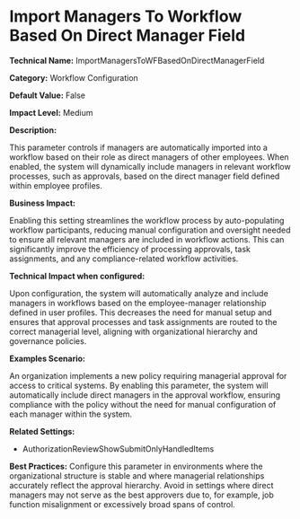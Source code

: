 # Import Managers To Workflow Based On Direct Manager Field

**Technical Name:** ImportManagersToWFBasedOnDirectManagerField

**Category:** Workflow Configuration

**Default Value:** False

**Impact Level:** Medium

**Description:**

This parameter controls if managers are automatically imported into a workflow based on their role as direct managers of other employees. When enabled, the system will dynamically include managers in relevant workflow processes, such as approvals, based on the direct manager field defined within employee profiles.

**Business Impact:**

Enabling this setting streamlines the workflow process by auto-populating workflow participants, reducing manual configuration and oversight needed to ensure all relevant managers are included in workflow actions. This can significantly improve the efficiency of processing approvals, task assignments, and any compliance-related workflow activities.

**Technical Impact when configured:**

Upon configuration, the system will automatically analyze and include managers in workflows based on the employee-manager relationship defined in user profiles. This decreases the need for manual setup and ensures that approval processes and task assignments are routed to the correct managerial level, aligning with organizational hierarchy and governance policies.

**Examples Scenario:**

An organization implements a new policy requiring managerial approval for access to critical systems. By enabling this parameter, the system will automatically include direct managers in the approval workflow, ensuring compliance with the policy without the need for manual configuration of each manager within the system.

**Related Settings:**

- AuthorizationReviewShowSubmitOnlyHandledItems

**Best Practices:** Configure this parameter in environments where the organizational structure is stable and where managerial relationships accurately reflect the approval hierarchy. Avoid in settings where direct managers may not serve as the best approvers due to, for example, job function misalignment or excessively broad spans of control.